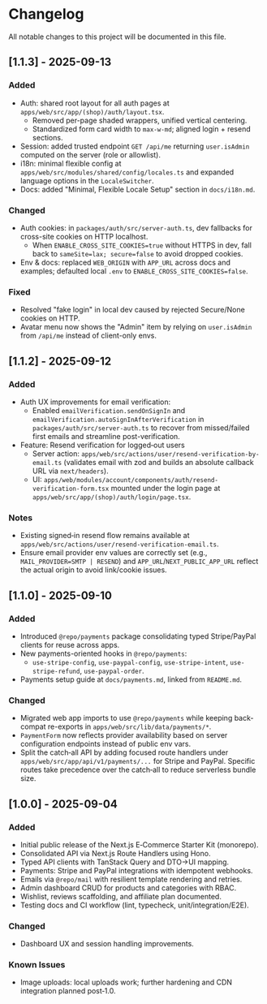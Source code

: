 # Changelog

All notable changes to this project will be documented in this file.

## [1.1.3] - 2025-09-13
### Added
- Auth: shared root layout for all auth pages at `apps/web/src/app/(shop)/auth/layout.tsx`.
  - Removed per-page shaded wrappers, unified vertical centering.
  - Standardized form card width to `max-w-md`; aligned login + resend sections.
- Session: added trusted endpoint `GET /api/me` returning `user.isAdmin` computed on the server (role or allowlist).
- i18n: minimal flexible config at `apps/web/src/modules/shared/config/locales.ts` and expanded language options in the `LocaleSwitcher`.
- Docs: added "Minimal, Flexible Locale Setup" section in `docs/i18n.md`.

### Changed
- Auth cookies: in `packages/auth/src/server-auth.ts`, dev fallbacks for cross-site cookies on HTTP localhost.
  - When `ENABLE_CROSS_SITE_COOKIES=true` without HTTPS in dev, fall back to `sameSite=lax; secure=false` to avoid dropped cookies.
- Env & docs: replaced `WEB_ORIGIN` with `APP_URL` across docs and examples; defaulted local `.env` to `ENABLE_CROSS_SITE_COOKIES=false`.

### Fixed
- Resolved "fake login" in local dev caused by rejected Secure/None cookies on HTTP.
- Avatar menu now shows the "Admin" item by relying on `user.isAdmin` from `/api/me` instead of client-only envs.

## [1.1.2] - 2025-09-12
### Added
- Auth UX improvements for email verification:
  - Enabled `emailVerification.sendOnSignIn` and `emailVerification.autoSignInAfterVerification` in `packages/auth/src/server-auth.ts` to recover from missed/failed first emails and streamline post-verification.
- Feature: Resend verification for logged‑out users
  - Server action: `apps/web/src/actions/user/resend-verification-by-email.ts` (validates email with zod and builds an absolute callback URL via `next/headers`).
  - UI: `apps/web/modules/account/components/auth/resend-verification-form.tsx` mounted under the login page at `apps/web/src/app/(shop)/auth/login/page.tsx`.

### Notes
- Existing signed‑in resend flow remains available at `apps/web/src/actions/user/resend-verification-email.ts`.
- Ensure email provider env values are correctly set (e.g., `MAIL_PROVIDER=SMTP | RESEND`) and `APP_URL`/`NEXT_PUBLIC_APP_URL` reflect the actual origin to avoid link/cookie issues.

## [1.1.0] - 2025-09-10
### Added
- Introduced `@repo/payments` package consolidating typed Stripe/PayPal clients for reuse across apps.
- New payments-oriented hooks in `@repo/payments`:
  - `use-stripe-config`, `use-paypal-config`, `use-stripe-intent`, `use-stripe-refund`, `use-paypal-order`.
- Payments setup guide at `docs/payments.md`, linked from `README.md`.

### Changed
- Migrated web app imports to use `@repo/payments` while keeping back-compat re-exports in `apps/web/src/lib/data/payments/*`.
- `PaymentForm` now reflects provider availability based on server configuration endpoints instead of public env vars.
- Split the catch‑all API by adding focused route handlers under `apps/web/src/app/api/v1/payments/...` for Stripe and PayPal. Specific routes take precedence over the catch‑all to reduce serverless bundle size.

## [1.0.0] - 2025-09-04
### Added
- Initial public release of the Next.js E‑Commerce Starter Kit (monorepo).
- Consolidated API via Next.js Route Handlers using Hono.
- Typed API clients with TanStack Query and DTO→UI mapping.
- Payments: Stripe and PayPal integrations with idempotent webhooks.
- Emails via `@repo/mail` with resilient template rendering and retries.
- Admin dashboard CRUD for products and categories with RBAC.
- Wishlist, reviews scaffolding, and affiliate plan documented.
- Testing docs and CI workflow (lint, typecheck, unit/integration/E2E).

### Changed
- Dashboard UX and session handling improvements.

### Known Issues
- Image uploads: local uploads work; further hardening and CDN integration planned post‑1.0.
